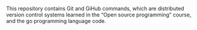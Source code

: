 This repository contains Git and GiHub commands, which are distributed version control systems learned in the “Open source programming” course, and the go programming language code.
